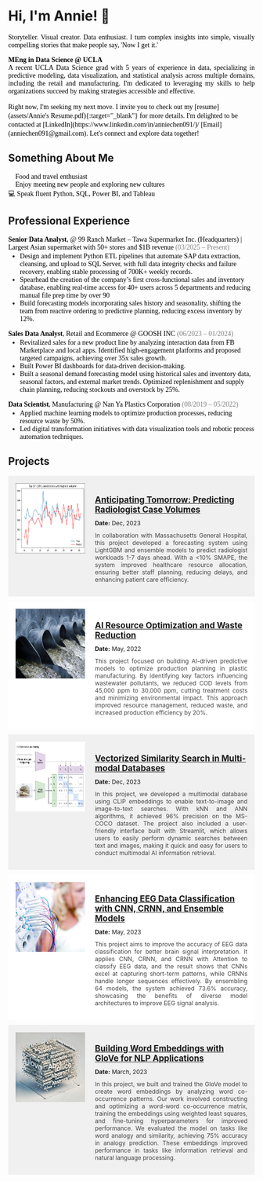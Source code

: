 # Hi, I'm Annie! 👋  
<p style="font-family: Calibri; font-size: 12 px; color: black; text-align: justify;">
Storyteller. Visual creator. Data enthusiast. I turn complex insights into simple, visually compelling stories that make people say, 'Now I get it.'</p>

<p style="font-family: Calibri; font-size: 12 px; color: black; text-align: justify;">   
<strong>MEng in Data Science @ UCLA</strong><br> A recent UCLA Data Science grad with 5 years of experience in data, specializing in predictive modeling, data visualization, and statistical analysis across multiple domains, including the retail and manufacturing. I'm dedicated to leveraging my skills to help organizations succeed by making strategies accessible and effective. <br>
</p>

<span style="font-family: Calibri; color: black; text-align: justify;">
Right now, I'm seeking my next move. I invite you to check out my [resume](assets/Annie's Resume.pdf){:target="_blank"} for more details. I'm delighted to be contacted at [LinkedIn](https://www.linkedin.com/in/anniechen091/)/ [Email](anniechen091@gmail.com). Let's connect and explore data together!  <br>
</span>

   
  
## Something About Me

<p style="font-family: Calibri; font-size: 12 px; color: black;">
🍰 Food and travel enthusiast <br>
🤝 Enjoy meeting new people and exploring new cultures  <br>
💻 Speak fluent Python, SQL, Power BI, and Tableau 
</p>

  
  
## Professional Experience

<p style="font-family: Calibri; font-size: 12 px; color: black;margin-bottom: 2px;">
<strong>Senior Data Analyst</strong>, @ 99 Ranch Market – Tawa Supermarket Inc. (Headquarters) | Largest Asian supermarket with 50+ stores and $1B revenue  <span style="color: grey;">(03/2025 – Present)</span>
  <ul style="font-family: Calibri; font-size: 12 px; color: black; margin-top: 2px;">
    <li>Design and implement Python ETL pipelines that automate SAP data extraction, cleansing, and upload to SQL Server, with full data integrity checks and failure recovery, enabling stable processing of 700K+ weekly records.</li>
    <li>Spearhead the creation of the company’s first cross-functional sales and inventory database, enabling real-time access for 40+ users across 5 departments and reducing manual file prep time by over 90</li>
    <li>Build forecasting models incorporating sales history and seasonality, shifting the team from reactive ordering to predictive planning, reducing excess inventory by 12%. </li>
  </ul>
</p>
<p style="font-family: Calibri; font-size: 12 px; color: black;margin-bottom: 2px;">
<strong>Sales Data Analyst</strong>, Retail and Ecommerce @ GOOSH INC <span style="color: grey;">(06/2023 – 01/2024)</span>
  <ul style="font-family: Calibri; font-size: 12 px; color: black; margin-top: 2px;">
    <li>Revitalized sales for a new product line by analyzing interaction data from FB Marketplace and local apps. Identified high-engagement platforms and proposed targeted campaigns, achieving over 35x sales growth.</li>
    <li>Built Power BI dashboards for data-driven decision-making.</li>
    <li>Built a seasonal demand forecasting model using historical sales and inventory data, seasonal factors, and external market trends. Optimized replenishment and supply chain planning, reducing stockouts and overstock by 25%.</li>
  </ul>
</p>
<p style="font-family: Calibri; font-size: 12 px; color: black; margin-bottom: 2px;">  
<strong>Data Scientist</strong>, Manufacturing @ Nan Ya Plastics Corporation <span style="color: grey;">(08/2019 – 05/2022)</span> 
  <ul style="font-family: Calibri; font-size: 12 px; color: black; margin-top: 2px;">
    <li>Applied machine learning models to optimize production processes, reducing resource waste by 50%. </li>
    <li>Led digital transformation initiatives with data visualization tools and robotic process automation techniques.</li>
  </ul>
</p>
  


## Projects

<div style="display: flex; flex-wrap: wrap; background-color: #f0f0f0; padding: 15px; margin-bottom: 10px;">
    <div style="flex: 1 1 30%; max-width: 30%; margin-right: 20px;">
        <img src="assets/img/Anticipating Tomorrow cover.png" alt="Anticipating Tomorrow" 
             style="width: 100%; height: auto; aspect-ratio: 1 / 1; max-height: 200px;">
    </div>
    <div style="flex: 1 1 65%;">
        <h3 style="font-size: 17px; margin-bottom: 10px;">
            <a href="assets/Anticipating%20Tomorrow%20Predicting%20Radiologist%20Case%20Volumes.pdf" target="_blank">
                Anticipating Tomorrow: Predicting Radiologist Case Volumes
            </a>
        </h3>
        <p style="font-size: 12px; margin: 10px 0;"><strong>Date:</strong> Dec, 2023</p>
        <p style="font-size: 12px; margin-top: 5px; color: #444444; text-align: justify;">
            In collaboration with Massachusetts General Hospital, this project developed a forecasting system using LightGBM and ensemble models to predict radiologist workloads 1-7 days ahead. With a <10% SMAPE, the system improved healthcare resource allocation, ensuring better staff planning, reducing delays, and enhancing patient care efficiency.
        </p>
    </div>
</div>

<div style="display: flex; flex-wrap: wrap; background-color: #ffffff; padding: 15px; margin-bottom: 10px;">
    <div style="flex: 1 1 30%; max-width: 30%; margin-right: 20px;">
        <img src="assets/img/Resource Optimization and Waste Reduction-cover.jpg" alt="Waste Reduction" 
           style="width: 100%; height: auto; aspect-ratio: 1 / 1; max-height: 200px;">
    </div>
    <div style="flex: 1 1 65%;">
        <h3 style="font-size: 17px; margin-bottom: 10px;">
            <a href="https://anniechen091.wixsite.com/anniechen/cod-reduction" target="_blank">
                AI Resource Optimization and Waste Reduction
            </a>
        </h3>
        <p style="font-size: 12px; margin: 10px 0;"><strong>Date:</strong> May, 2022</p>
        <p style="font-size: 12px; margin-top: 5px; color: #444444; text-align: justify;">
            This project focused on building AI-driven predictive models to optimize production planning in plastic manufacturing. By identifying key factors influencing wastewater pollutants, we reduced COD levels from 45,000 ppm to 30,000 ppm, cutting treatment costs and minimizing environmental impact. This approach improved resource management, reduced waste, and increased production efficiency by 20%.
        </p>
    </div>
</div>

<div style="display: flex; flex-wrap: wrap; background-color: #f0f0f0; padding: 15px; margin-bottom: 10px;">
    <div style="flex: 1 1 30%; max-width: 30%; margin-right: 20px; ">
        <img src="assets/img/CLIP-Architecture-Explained-OpenAI-Training.webp" alt="Multimodal Databases" 
            style="width: 100%; height: auto; aspect-ratio: 1 / 1; max-height: 200px;">
    </div>
    <div style="flex: 1 1 65%;">
        <h3 style="font-size: 17px; margin-bottom: 10px;">
            <a href="assets/Vectorized Similarity Search in Multi-modal Databases.pdf" target="_blank">
                Vectorized Similarity Search in Multi-modal Databases
            </a>
        </h3>
        <p style="font-size: 12px; margin: 10px 0;"><strong>Date:</strong> Dec, 2023</p>
        <p style="font-size: 12px; margin-top: 5px; color: #444444; text-align: justify;">
            In this project, we developed a multimodal database using CLIP embeddings to enable text-to-image and image-to-text searches. With kNN and ANN algorithms, it achieved 96% precision on the MS-COCO dataset. The project also included a user-friendly interface built with Streamlit, which allows users to easily perform dynamic searches between text and images, making it quick and easy for users to conduct multimodal AI information retrieval.
        </p>
    </div>
</div>

<div style="display: flex; flex-wrap: wrap; background-color: #ffffff; padding: 15px; margin-bottom: 10px;">
    <div style="flex: 1 1 30%; max-width: 30%; margin-right: 20px; ">
        <img src="assets/img/Enhancing EEG Data Classification cover.png" alt="EEG Data Classification" 
           style="width: 100%; height: auto; aspect-ratio: 1 / 1; max-height: 200px;">
    </div>
    <div style="flex: 1 1 65%;">
        <h3 style="font-size: 17px; margin-bottom: 10px;">
            <a href="assets/Enhancing EEG Data Classification with CNN, CRNN, and Ensemble Models.pdf" target="_blank">
                Enhancing EEG Data Classification with CNN, CRNN, and Ensemble Models
            </a>
        </h3>
        <p style="font-size: 12px; margin: 10px 0;"><strong>Date:</strong> May, 2023</p>
        <p style="font-size: 12px; margin-top: 5px; color: #444444; text-align: justify;">
            This project aims to improve the accuracy of EEG data classification for better brain signal interpretation. It applies CNN, CRNN, and CRNN with Attention to classify EEG data, and the result shows that CNNs excel at capturing short-term patterns, while CRNNs handle longer sequences effectively. By ensembling 64 models, the system achieved 73.6% accuracy, showcasing the benefits of diverse model architectures to improve EEG signal analysis.
        </p>
    </div>
</div>

<div style="display: flex; flex-wrap: wrap; background-color: #f0f0f0; padding: 15px; margin-bottom: 10px;">
    <div style="flex: 1 1 30%; max-width: 30%; margin-right: 20px; ">
        <img src="assets/img/Building Word Embeddings with GloVe cover.webp" alt="GloVe Word Embeddings" 
           style="width: 100%; height: auto; max-height: 200px; aspect-ratio: 1 / 1; max-height: 200px;">
    </div>
    <div style="flex: 1 1 65%;">
        <h3 style="font-size: 17px; margin-bottom: 10px;">
            <a href="assets/GloVe_Global Vectors for Word Representation.pdf" target="_blank">
                Building Word Embeddings with GloVe for NLP Applications
            </a>
        </h3>
        <p style="font-size: 12px; margin: 10px 0;"><strong>Date:</strong> March, 2023</p>
        <p style="font-size: 12px; margin-top: 5px; color: #444444; text-align: justify;">
            In this project, we built and trained the GloVe model to create word embeddings by analyzing word co-occurrence patterns. Our work involved constructing and optimizing a word-word co-occurrence matrix, training the embeddings using weighted least squares, and fine-tuning hyperparameters for improved performance. We evaluated the model on tasks like word analogy and similarity, achieving 75% accuracy in analogy prediction. These embeddings improved performance in tasks like information retrieval and natural language processing.
        </p>
    </div>
</div>
